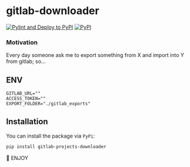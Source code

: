 # gitlab-downloader 
[![Pylint and Deploy to PyPI](https://github.com/AlbertoBarrago/gitlab_downloader/actions/workflows/pylint.yml/badge.svg)](https://github.com/AlbertoBarrago/gitlab_downloader/actions/workflows/pylint.yml)
[![PyPI](https://img.shields.io/pypi/v/gitlab-projects-downloader?color=26272B&labelColor=090422)](https://pypi.org/project/gitlab-projects-downloader/)


### Motivation
Every day someone ask me to export something from X and import into Y  from gitlab; so...

## ENV 
```dotenv
GITLAB_URL=""
ACCESS_TOKEN=""
EXPORT_FOLDER="./gitlab_exports"
```

## Installation

You can install the package via `PyPi`:

```bash
pip install gitlab-projects-downloader
```


🍕 ENJOY 